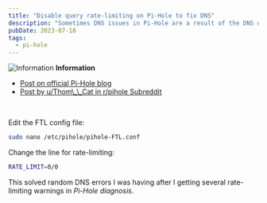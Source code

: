 ```yaml
---
title: "Disable query rate-limiting on Pi-Hole to fix DNS"
description: "Sometimes DNS issues in Pi-Hole are a result of the DNS query rate-limiting enabled by default, which can be disabled altogether by editing a single file."
pubDate: 2023-07-18
tags:
  - pi-hole
---
```


<div>
  <div class="info">
    <span>
      <img src="/assets/info.svg" class="info-icon" loading="eager" decoding="async" alt="Information" />
      <b>Information</b>
    </span>
    <p>
      <ul>
        <li>
          <a href="https://pi-hole.net/blog/2021/02/16/pi-hole-ftl-v5-7-and-web-v5-4-released/#page-content:~:text=Rate%2Dlimiting%20can%20easily%20be%20disabled" target="_blank">Post on official Pi-Hole blog</a>
        </li>
        <li>
          <a href="https://www.reddit.com/r/pihole/comments/osm2fn/psa_if_you_are_having_random_dns_resolution" target="_blank">Post by u/Thom\_\_Cat in r/pihole Subreddit</a>
        </li>
      </ul>
    </p>
  </div>
</div>
<br>

Edit the FTL config file:

```bash
sudo nano /etc/pihole/pihole-FTL.conf
```

Change the line for rate-limiting:

```bash
RATE_LIMIT=0/0
```

This solved random DNS errors I was having after I getting several rate-limiting warnings in _Pi-Hole diagnosis_.
